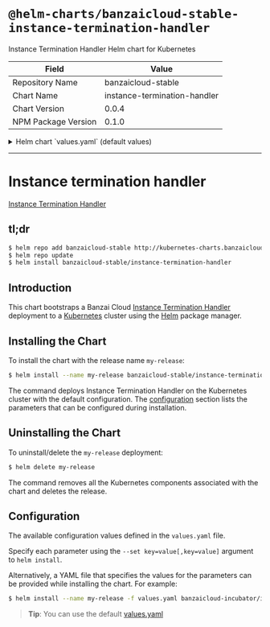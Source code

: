 # `@helm-charts/banzaicloud-stable-instance-termination-handler`

Instance Termination Handler Helm chart for Kubernetes

| Field               | Value                        |
| ------------------- | ---------------------------- |
| Repository Name     | banzaicloud-stable           |
| Chart Name          | instance-termination-handler |
| Chart Version       | 0.0.4                        |
| NPM Package Version | 0.1.0                        |

<details>

<summary>Helm chart `values.yaml` (default values)</summary>

```yaml
# Default values for instance-termination-handler
# This is a YAML-formatted file.
# Declare variables to be passed into your templates.

## The official Banzai Instance Termination Handler image, change tag to use a different version.
## https://hub.docker.com/r/banzaicloud/instance-termination-handler/tags/
##
image:
  repository: 'banzaicloud/instance-termination-handler'
  tag: '0.0.4'

  ## Specify an imagePullPolicy (Required)
  ## It's recommended to change this to 'Always' if the image tag is 'latest'
  ## ref: http://kubernetes.io/docs/user-guide/images/#updating-images
  imagePullPolicy: IfNotPresent

log:
  format: 'logfmt'
  level: 'info'

http:
  listenPort: 8081

termdetect:
  defaultSecondsUntilTermination: 30

termnotifier:
  triggerEnabled: true
  triggerEndpoint: '/terminate'

asgInstanceTermNotifier:
  enabled: true
  hookName: 'instance-termination-handler'
  hookTimeoutSeconds: 30
  drainWaitTimeoutSeconds: 120
  pollingIntervalSeconds: 10

asgInstanceDetacher:
  enabled: true
  asgLabelName: 'bzc:detach-asg-instance-on-termination'

metrics:
  enabled: true
  endpoint: '/metrics'

drainer:
  enabled: true
  drainWithTaint: true
  gracePeriodSeconds: -1
  timeout: 0

## Configure resource requests and limits
## ref: http://kubernetes.io/docs/user-guide/compute-resources/
##
resources:
  requests:
    memory: 256Mi
    cpu: 120m

nodeSelector: {}
tolerations:
  - operator: Exists
affinity: {}
extraAnnotations: {}
```

</details>

---

# Instance termination handler

[Instance Termination Handler](https://github.com/banzaicloud/instance-termination-handler)

## tl;dr

```bash
$ helm repo add banzaicloud-stable http://kubernetes-charts.banzaicloud.com/branch/master
$ helm repo update
$ helm install banzaicloud-stable/instance-termination-handler
```

## Introduction

This chart bootstraps a Banzai Cloud [Instance Termination Handler](https://github.com/banzaicloud/banzai-charts/instance-termination-handler) deployment to a [Kubernetes](http://kubernetes.io) cluster using the [Helm](https://helm.sh) package manager.

## Installing the Chart

To install the chart with the release name `my-release`:

```bash
$ helm install --name my-release banzaicloud-stable/instance-termination-handler
```

The command deploys Instance Termination Handler on the Kubernetes cluster with the default configuration. The [configuration](#configuration) section lists the parameters that can be configured during installation.

## Uninstalling the Chart

To uninstall/delete the `my-release` deployment:

```bash
$ helm delete my-release
```

The command removes all the Kubernetes components associated with the chart and deletes the release.

## Configuration

The available configuration values defined in the `values.yaml` file.

Specify each parameter using the `--set key=value[,key=value]` argument to `helm install`.

Alternatively, a YAML file that specifies the values for the parameters can be provided while installing the chart. For example:

```bash
$ helm install --name my-release -f values.yaml banzaicloud-incubator/instance-termination-handler
```

> **Tip**: You can use the default [values.yaml](values.yaml)
